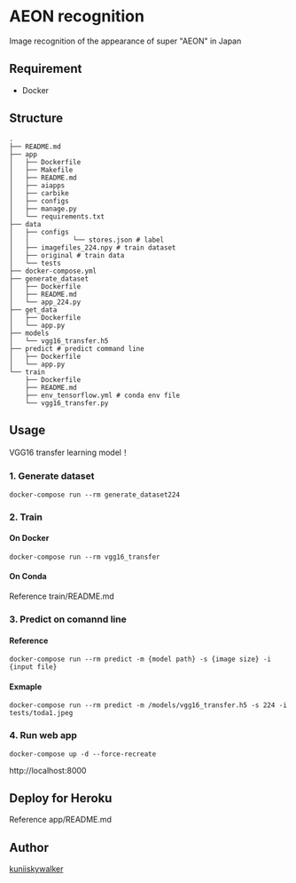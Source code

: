 AEON recognition
====

Image recognition of the appearance of super "AEON" in Japan

## Requirement

- Docker

## Structure

```
.
├── README.md
├── app
│   ├── Dockerfile
│   ├── Makefile
│   ├── README.md
│   ├── aiapps
│   ├── carbike
│   ├── configs
│   ├── manage.py
│   └── requirements.txt
├── data
│   ├── configs
│   │           └── stores.json # label
│   ├── imagefiles_224.npy # train dataset
│   ├── original # train data
│   └── tests
├── docker-compose.yml
├── generate_dataset
│   ├── Dockerfile
│   ├── README.md
│   └── app_224.py
├── get_data
│   ├── Dockerfile
│   └── app.py
├── models
│   └── vgg16_transfer.h5
├── predict # predict command line 
│   ├── Dockerfile
│   └── app.py 
└── train 
    ├── Dockerfile
    ├── README.md
    ├── env_tensorflow.yml # conda env file
    └── vgg16_transfer.py
```

## Usage

VGG16 transfer learning model！

### 1. Generate dataset

```
docker-compose run --rm generate_dataset224
```

### 2. Train

#### On Docker
```
docker-compose run --rm vgg16_transfer
```

#### On Conda

Reference train/README.md

### 3.  Predict on comannd line

#### Reference
```
docker-compose run --rm predict -m {model path} -s {image size} -i {input file}
```

#### Exmaple

```
docker-compose run --rm predict -m /models/vgg16_transfer.h5 -s 224 -i tests/toda1.jpeg
```

### 4. Run web app

```
docker-compose up -d --force-recreate
```

http://localhost:8000

## Deploy for Heroku

Reference app/README.md

## Author

[kuniiskywalker](https://github.com/kuniiskywalker)